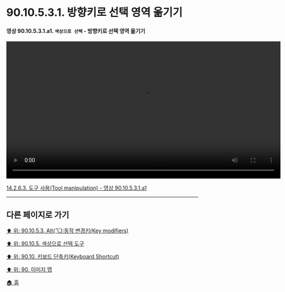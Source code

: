 # 90.10.5.3.1. 방향키로 선택 영역 옮기기

<a id="90-10-05-03-01-a1"></a>

#### 영상 90.10.5.3.1.a1. `색상으로 선택` - 방향키로 선택 영역 옮기기
<video controls="controls" width="720" src="https://github.com/wonder13662/gimp/assets/15767104/96d9db17-d423-4889-acac-a87780e0c190"></video>

[14.2.6.3. 도구 사용(Tool manipulation) - 영상 90.10.5.3.1.a1](./14-02-06-03-tool_manipulation.md#90-10-05-03-01-a1)

***

## 다른 페이지로 가기

[⬆️ 위: 90.10.5.3. Alt(⌥):동작 변경키(Key modifiers)](./90-10-05-03-00-key_modifier-alt.md)

[⬆️ 위: 90.10.5. 색상으로 선택 도구](./90-10-05-00-select_by_color.md)

[⬆️ 위: 90.10. 키보드 단축키(Keyboard Shortcut)](./90-10-00-keyboard_shortcut.md)

[⬆️ 위: 90. 이미지 맵](./90-00-image-map.md)

[🏠 홈](./00-home.md)